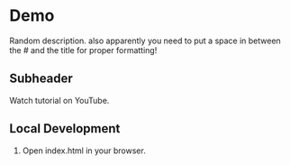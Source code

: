 # Demo

Random description. 
also apparently you need to put a space in between the # and the title for proper formatting!

## Subheader

Watch tutorial on YouTube.

## Local Development
1. Open index.html in your browser.